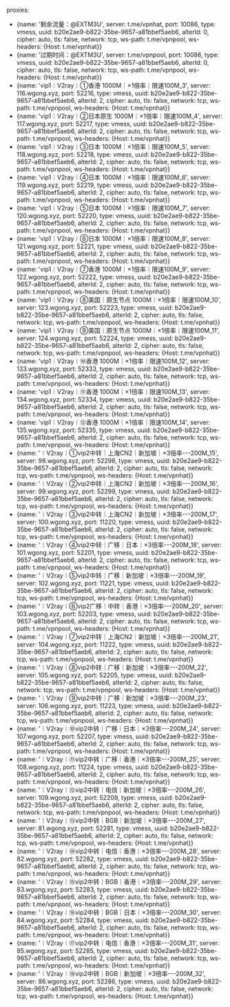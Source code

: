proxies:
  - {name: '剩余流量：@EXTM3U', server: t.me/vpnhat, port: 10086, type: vmess, uuid: b20e2ae9-b822-35be-9657-a81bbef5aeb6, alterId: 0, cipher: auto, tls: false, network: tcp, ws-path: t.me/vpnpool, ws-headers: {Host: t.me/vpnhat}}
  - {name: '过期时间：@EXTM3U', server: t.me/vpnpool, port: 10086, type: vmess, uuid: b20e2ae9-b822-35be-9657-a81bbef5aeb6, alterId: 0, cipher: auto, tls: false, network: tcp, ws-path: t.me/vpnpool, ws-headers: {Host: t.me/vpnhat}}
  - {name: 'vip1︱V2ray︱①香港 1000M｜×1倍率｜限速100M_3', server: 116.wgong.xyz, port: 52216, type: vmess, uuid: b20e2ae9-b822-35be-9657-a81bbef5aeb6, alterId: 2, cipher: auto, tls: false, network: tcp, ws-path: t.me/vpnpool, ws-headers: {Host: t.me/vpnhat}}
  - {name: 'vip1︱V2ray︱②日本原生 1000M｜×1倍率｜限速100M_4', server: 117.wgong.xyz, port: 52217, type: vmess, uuid: b20e2ae9-b822-35be-9657-a81bbef5aeb6, alterId: 2, cipher: auto, tls: false, network: tcp, ws-path: t.me/vpnpool, ws-headers: {Host: t.me/vpnhat}}
  - {name: 'vip1︱V2ray︱③日本 1000M｜×1倍率｜限速100M_5', server: 118.wgong.xyz, port: 52218, type: vmess, uuid: b20e2ae9-b822-35be-9657-a81bbef5aeb6, alterId: 2, cipher: auto, tls: false, network: tcp, ws-path: t.me/vpnpool, ws-headers: {Host: t.me/vpnhat}}
  - {name: 'vip1︱V2ray︱④日本 1000M｜×1倍率｜限速100M_6', server: 119.wgong.xyz, port: 52219, type: vmess, uuid: b20e2ae9-b822-35be-9657-a81bbef5aeb6, alterId: 2, cipher: auto, tls: false, network: tcp, ws-path: t.me/vpnpool, ws-headers: {Host: t.me/vpnhat}}
  - {name: 'vip1︱V2ray︱⑤日本 1000M｜×1倍率｜限速100M_7', server: 120.wgong.xyz, port: 52220, type: vmess, uuid: b20e2ae9-b822-35be-9657-a81bbef5aeb6, alterId: 2, cipher: auto, tls: false, network: tcp, ws-path: t.me/vpnpool, ws-headers: {Host: t.me/vpnhat}}
  - {name: 'vip1︱V2ray︱⑥日本 1000M｜×1倍率｜限速100M_8', server: 121.wgong.xyz, port: 52221, type: vmess, uuid: b20e2ae9-b822-35be-9657-a81bbef5aeb6, alterId: 2, cipher: auto, tls: false, network: tcp, ws-path: t.me/vpnpool, ws-headers: {Host: t.me/vpnhat}}
  - {name: 'vip1︱V2ray︱⑦香港 1000M｜×1倍率｜限速100M_9', server: 122.wgong.xyz, port: 52222, type: vmess, uuid: b20e2ae9-b822-35be-9657-a81bbef5aeb6, alterId: 2, cipher: auto, tls: false, network: tcp, ws-path: t.me/vpnpool, ws-headers: {Host: t.me/vpnhat}}
  - {name: 'vip1︱V2ray︱⑧美国｜原生节点 1000M｜×1倍率｜限速100M_10', server: 123.wgong.xyz, port: 52223, type: vmess, uuid: b20e2ae9-b822-35be-9657-a81bbef5aeb6, alterId: 2, cipher: auto, tls: false, network: tcp, ws-path: t.me/vpnpool, ws-headers: {Host: t.me/vpnhat}}
  - {name: 'vip1︱V2ray︱⑨美国｜原生节点 1000M｜×1倍率｜限速100M_11', server: 124.wgong.xyz, port: 52224, type: vmess, uuid: b20e2ae9-b822-35be-9657-a81bbef5aeb6, alterId: 2, cipher: auto, tls: false, network: tcp, ws-path: t.me/vpnpool, ws-headers: {Host: t.me/vpnhat}}
  - {name: 'vip1︱V2ray︱⑩香港 1000M｜×1倍率｜限速100M_12', server: 133.wgong.xyz, port: 52333, type: vmess, uuid: b20e2ae9-b822-35be-9657-a81bbef5aeb6, alterId: 2, cipher: auto, tls: false, network: tcp, ws-path: t.me/vpnpool, ws-headers: {Host: t.me/vpnhat}}
  - {name: 'vip1︱V2ray︱⑪香港 1000M｜×1倍率｜限速100M_13', server: 134.wgong.xyz, port: 52334, type: vmess, uuid: b20e2ae9-b822-35be-9657-a81bbef5aeb6, alterId: 2, cipher: auto, tls: false, network: tcp, ws-path: t.me/vpnpool, ws-headers: {Host: t.me/vpnhat}}
  - {name: 'vip1︱V2ray︱⑫香港 1000M｜×1倍率｜限速100M_14', server: 135.wgong.xyz, port: 52335, type: vmess, uuid: b20e2ae9-b822-35be-9657-a81bbef5aeb6, alterId: 2, cipher: auto, tls: false, network: tcp, ws-path: t.me/vpnpool, ws-headers: {Host: t.me/vpnhat}}
  - {name: '︱V2ray︱①vip2中转｜上海CN2｜新加坡｜×3倍率---200M_15', server: 98.wgong.xyz, port: 52298, type: vmess, uuid: b20e2ae9-b822-35be-9657-a81bbef5aeb6, alterId: 2, cipher: auto, tls: false, network: tcp, ws-path: t.me/vpnpool, ws-headers: {Host: t.me/vpnhat}}
  - {name: '︱V2ray︱②vip2中转｜上海CN2｜新加坡｜×3倍率---200M_16', server: 99.wgong.xyz, port: 52299, type: vmess, uuid: b20e2ae9-b822-35be-9657-a81bbef5aeb6, alterId: 2, cipher: auto, tls: false, network: tcp, ws-path: t.me/vpnpool, ws-headers: {Host: t.me/vpnhat}}
  - {name: '︱V2ray︱③vip2中转｜上海CN2｜新加坡｜×3倍率---200M_17', server: 100.wgong.xyz, port: 11220, type: vmess, uuid: b20e2ae9-b822-35be-9657-a81bbef5aeb6, alterId: 2, cipher: auto, tls: false, network: tcp, ws-path: t.me/vpnpool, ws-headers: {Host: t.me/vpnhat}}
  - {name: '︱V2ray︱④vip2中转｜广移｜日本｜×3倍率---200M_18', server: 101.wgong.xyz, port: 52201, type: vmess, uuid: b20e2ae9-b822-35be-9657-a81bbef5aeb6, alterId: 2, cipher: auto, tls: false, network: tcp, ws-path: t.me/vpnpool, ws-headers: {Host: t.me/vpnhat}}
  - {name: '︱V2ray︱⑤vip2中转｜广移｜新加坡｜×3倍率---200M_19', server: 102.wgong.xyz, port: 11221, type: vmess, uuid: b20e2ae9-b822-35be-9657-a81bbef5aeb6, alterId: 2, cipher: auto, tls: false, network: tcp, ws-path: t.me/vpnpool, ws-headers: {Host: t.me/vpnhat}}
  - {name: '︱V2ray︱⑥vip2广移｜中转｜香港｜×3倍率---200M_20', server: 103.wgong.xyz, port: 52203, type: vmess, uuid: b20e2ae9-b822-35be-9657-a81bbef5aeb6, alterId: 2, cipher: auto, tls: false, network: tcp, ws-path: t.me/vpnpool, ws-headers: {Host: t.me/vpnhat}}
  - {name: '︱V2ray︱⑦vip2中转｜上海CN2｜新加坡｜×3倍率---200M_21', server: 104.wgong.xyz, port: 11222, type: vmess, uuid: b20e2ae9-b822-35be-9657-a81bbef5aeb6, alterId: 2, cipher: auto, tls: false, network: tcp, ws-path: t.me/vpnpool, ws-headers: {Host: t.me/vpnhat}}
  - {name: '︱V2ray︱⑧vip2中转｜广移｜新加坡｜×3倍率---200M_22', server: 105.wgong.xyz, port: 52205, type: vmess, uuid: b20e2ae9-b822-35be-9657-a81bbef5aeb6, alterId: 2, cipher: auto, tls: false, network: tcp, ws-path: t.me/vpnpool, ws-headers: {Host: t.me/vpnhat}}
  - {name: '︱V2ray︱⑨vip2中转｜广移｜新加坡｜×3倍率---200M_23', server: 106.wgong.xyz, port: 11223, type: vmess, uuid: b20e2ae9-b822-35be-9657-a81bbef5aeb6, alterId: 2, cipher: auto, tls: false, network: tcp, ws-path: t.me/vpnpool, ws-headers: {Host: t.me/vpnhat}}
  - {name: '︱V2ray︱⑩vip2中转｜广移｜日本｜×3倍率---200M_24', server: 107.wgong.xyz, port: 52207, type: vmess, uuid: b20e2ae9-b822-35be-9657-a81bbef5aeb6, alterId: 2, cipher: auto, tls: false, network: tcp, ws-path: t.me/vpnpool, ws-headers: {Host: t.me/vpnhat}}
  - {name: '︱V2ray︱⑪vip2中转｜广移｜香港｜×3倍率---200M_25', server: 108.wgong.xyz, port: 11224, type: vmess, uuid: b20e2ae9-b822-35be-9657-a81bbef5aeb6, alterId: 2, cipher: auto, tls: false, network: tcp, ws-path: t.me/vpnpool, ws-headers: {Host: t.me/vpnhat}}
  - {name: '︱V2ray︱⑫vip2中转｜电信｜新加坡｜×3倍率---200M_26', server: 109.wgong.xyz, port: 52209, type: vmess, uuid: b20e2ae9-b822-35be-9657-a81bbef5aeb6, alterId: 2, cipher: auto, tls: false, network: tcp, ws-path: t.me/vpnpool, ws-headers: {Host: t.me/vpnhat}}
  - {name: '︱V2ray︱⑬vip2中转｜BGB｜新加坡｜×3倍率---200M_27', server: 81.wgong.xyz, port: 52281, type: vmess, uuid: b20e2ae9-b822-35be-9657-a81bbef5aeb6, alterId: 2, cipher: auto, tls: false, network: tcp, ws-path: t.me/vpnpool, ws-headers: {Host: t.me/vpnhat}}
  - {name: '︱V2ray︱⑭vip2中转｜电信｜香港｜×3倍率---200M_28', server: 82.wgong.xyz, port: 52282, type: vmess, uuid: b20e2ae9-b822-35be-9657-a81bbef5aeb6, alterId: 2, cipher: auto, tls: false, network: tcp, ws-path: t.me/vpnpool, ws-headers: {Host: t.me/vpnhat}}
  - {name: '︱V2ray︱⑮vip2中转｜BGB｜香港｜×3倍率---200M_29', server: 83.wgong.xyz, port: 52283, type: vmess, uuid: b20e2ae9-b822-35be-9657-a81bbef5aeb6, alterId: 2, cipher: auto, tls: false, network: tcp, ws-path: t.me/vpnpool, ws-headers: {Host: t.me/vpnhat}}
  - {name: '︱V2ray︱⑯vip2中转｜BGB｜日本｜×3倍率---200M_30', server: 84.wgong.xyz, port: 52284, type: vmess, uuid: b20e2ae9-b822-35be-9657-a81bbef5aeb6, alterId: 2, cipher: auto, tls: false, network: tcp, ws-path: t.me/vpnpool, ws-headers: {Host: t.me/vpnhat}}
  - {name: '︱V2ray︱⑰vip2中转｜电信｜香港｜×3倍率---200M_31', server: 85.wgong.xyz, port: 52285, type: vmess, uuid: b20e2ae9-b822-35be-9657-a81bbef5aeb6, alterId: 2, cipher: auto, tls: false, network: tcp, ws-path: t.me/vpnpool, ws-headers: {Host: t.me/vpnhat}}
  - {name: '︱V2ray︱⑱vip2中转｜BGB｜新加坡｜×3倍率---200M_32', server: 86.wgong.xyz, port: 52286, type: vmess, uuid: b20e2ae9-b822-35be-9657-a81bbef5aeb6, alterId: 2, cipher: auto, tls: false, network: tcp, ws-path: t.me/vpnpool, ws-headers: {Host: t.me/vpnhat}}
